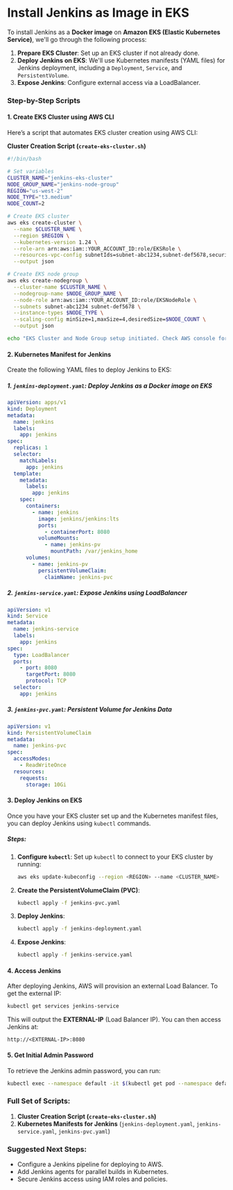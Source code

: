 # Install Jenkins as Image in EKS

To install Jenkins as a **Docker image** on **Amazon EKS (Elastic Kubernetes Service)**, we'll go through the following process:

1. **Prepare EKS Cluster**: Set up an EKS cluster if not already done.
2. **Deploy Jenkins on EKS**: We'll use Kubernetes manifests (YAML files) for Jenkins deployment, including a `Deployment`, `Service`, and `PersistentVolume`.
3. **Expose Jenkins**: Configure external access via a LoadBalancer.

### Step-by-Step Scripts

#### 1. **Create EKS Cluster using AWS CLI**

Here’s a script that automates EKS cluster creation using AWS CLI:

**Cluster Creation Script (`create-eks-cluster.sh`)**

```bash
#!/bin/bash

# Set variables
CLUSTER_NAME="jenkins-eks-cluster"
NODE_GROUP_NAME="jenkins-node-group"
REGION="us-west-2"
NODE_TYPE="t3.medium"
NODE_COUNT=2

# Create EKS cluster
aws eks create-cluster \
  --name $CLUSTER_NAME \
  --region $REGION \
  --kubernetes-version 1.24 \
  --role-arn arn:aws:iam::YOUR_ACCOUNT_ID:role/EKSRole \
  --resources-vpc-config subnetIds=subnet-abc1234,subnet-def5678,securityGroupIds=sg-123456789 \
  --output json

# Create EKS node group
aws eks create-nodegroup \
  --cluster-name $CLUSTER_NAME \
  --nodegroup-name $NODE_GROUP_NAME \
  --node-role arn:aws:iam::YOUR_ACCOUNT_ID:role/EKSNodeRole \
  --subnets subnet-abc1234 subnet-def5678 \
  --instance-types $NODE_TYPE \
  --scaling-config minSize=1,maxSize=4,desiredSize=$NODE_COUNT \
  --output json

echo "EKS Cluster and Node Group setup initiated. Check AWS console for status."
```

#### 2. **Kubernetes Manifest for Jenkins**

Create the following YAML files to deploy Jenkins to EKS:

##### 1. `jenkins-deployment.yaml`: Deploy Jenkins as a Docker image on EKS

```yaml
apiVersion: apps/v1
kind: Deployment
metadata:
  name: jenkins
  labels:
    app: jenkins
spec:
  replicas: 1
  selector:
    matchLabels:
      app: jenkins
  template:
    metadata:
      labels:
        app: jenkins
    spec:
      containers:
        - name: jenkins
          image: jenkins/jenkins:lts
          ports:
            - containerPort: 8080
          volumeMounts:
            - name: jenkins-pv
              mountPath: /var/jenkins_home
      volumes:
        - name: jenkins-pv
          persistentVolumeClaim:
            claimName: jenkins-pvc
```

##### 2. `jenkins-service.yaml`: Expose Jenkins using LoadBalancer

```yaml
apiVersion: v1
kind: Service
metadata:
  name: jenkins-service
  labels:
    app: jenkins
spec:
  type: LoadBalancer
  ports:
    - port: 8080
      targetPort: 8080
      protocol: TCP
  selector:
    app: jenkins
```

##### 3. `jenkins-pvc.yaml`: Persistent Volume for Jenkins Data

```yaml
apiVersion: v1
kind: PersistentVolumeClaim
metadata:
  name: jenkins-pvc
spec:
  accessModes:
    - ReadWriteOnce
  resources:
    requests:
      storage: 10Gi
```

#### 3. **Deploy Jenkins on EKS**

Once you have your EKS cluster set up and the Kubernetes manifest files, you can deploy Jenkins using `kubectl` commands.

##### Steps:

1. **Configure `kubectl`**: 
   Set up `kubectl` to connect to your EKS cluster by running:
   ```bash
   aws eks update-kubeconfig --region <REGION> --name <CLUSTER_NAME>
   ```

2. **Create the PersistentVolumeClaim (PVC)**:
   ```bash
   kubectl apply -f jenkins-pvc.yaml
   ```

3. **Deploy Jenkins**:
   ```bash
   kubectl apply -f jenkins-deployment.yaml
   ```

4. **Expose Jenkins**:
   ```bash
   kubectl apply -f jenkins-service.yaml
   ```

#### 4. **Access Jenkins**

After deploying Jenkins, AWS will provision an external Load Balancer. To get the external IP:

```bash
kubectl get services jenkins-service
```

This will output the **EXTERNAL-IP** (Load Balancer IP). You can then access Jenkins at:

```
http://<EXTERNAL-IP>:8080
```

#### 5. **Get Initial Admin Password**

To retrieve the Jenkins admin password, you can run:

```bash
kubectl exec --namespace default -it $(kubectl get pod --namespace default -l "app=jenkins" -o jsonpath="{.items[0].metadata.name}") -- cat /var/jenkins_home/secrets/initialAdminPassword
```

### Full Set of Scripts:

1. **Cluster Creation Script (`create-eks-cluster.sh`)**
2. **Kubernetes Manifests for Jenkins** (`jenkins-deployment.yaml`, `jenkins-service.yaml`, `jenkins-pvc.yaml`)

### Suggested Next Steps:
- Configure a Jenkins pipeline for deploying to AWS.
- Add Jenkins agents for parallel builds in Kubernetes.
- Secure Jenkins access using IAM roles and policies.
